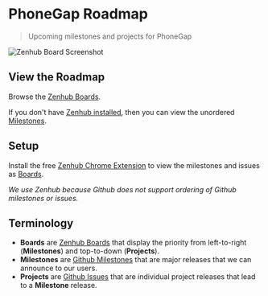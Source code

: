 # PhoneGap Roadmap

> Upcoming milestones and projects for PhoneGap

![Zenhub Board Screenshot][screenshot]

## View the Roadmap

Browse the  [Zenhub Boards][boards].

If you don't have [Zenhub installed][zenhub], then you can view the unordered [Milestones][milestones].

## Setup

Install the free [Zenhub Chrome Extension][zenhub] to view the milestones and issues as [Boards][boards].

_We use Zenhub because Github does not support ordering of Github milestones or issues._

## Terminology

- **Boards** are [Zenhub Boards][boards] that display the priority from left-to-right (**Milestones**) and top-to-down (**Projects**).
- **Milestones** are [Github Milestones][milestones] that are major releases that we can announce to our users.
- **Projects** are [Github Issues][issues] that are individual project releases that lead to a **Milestone** release.

[screenshot]: https://raw.githubusercontent.com/phonegap/phonegap-roadmap/master/screenshot.png
[boards]: https://github.com/phonegap/phonegap-roadmap#boards
[milestones]: https://github.com/phonegap/phonegap-roadmap/milestones
[issues]: https://github.com/phonegap/phonegap-roadmap/issues
[zenhub]: https://www.zenhub.io/
